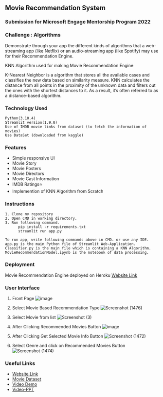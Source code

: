 
## Movie Recommendation System

### Submission for Microsoft Engage Mentorship Program 2022
### Challenge : Algorithms 

Demonstrate through your app the different kinds of algorithms that a 
web-streaming app (like Netflix) or an audio-streaming app (like 
Spotify) may use for their Recommendation Engine.

KNN Algorithm used for making Movie Recommendation Engine

K-Nearest Neighbor is a algorithm that stores all the available cases and 
classifies the new data based on similarity measure.
KNN calculates the distance from all points in the proximity of the unknown 
data and filters out the ones with the shortest distances to it. As a result, 
it’s often referred to as a distance-based algorithm.
 

### Technology Used 
```
Python(3.10.4)
Streamlit version(1.9.0)
Use of IMDB movie links from dataset (to fetch the information of movies)
Use DataSet (downloaded from kaggle)
```
### Features 

- Simple responsive UI
- Movie Story
- Movie Posters
- Movie Directors
- Movie Cast Information
- IMDB Ratings⭐
- Implemention of KNN Algorithm from Scratch

### Instructions
```
1. Clone my repository
2. Open CMD in working directory.
3. Run following command.
      pip install -r requirements.txt
      streamlit run app.py

To run app, write following commands above in CMD. or use any IDE.
app.py is the main Python file of Streamlit Web-Application.
Classifier.py is the main file which is containing a KNN Algorithm.
MovieRecommendationModel.ipynb is the notebook of data processing.

```
### Deployment

Movie Recommendation Engine deployed on Heroku
  [Website Link](https://movie-recommendation-engine-77.herokuapp.com/)


### User Interface

1. Front Page
![image](https://user-images.githubusercontent.com/92621125/170878338-f57a23a6-ecfd-4797-9fd5-7c5fa9af2b7e.png)

2. Select Movie Based Recommendation Type
 ![Screenshot (1476)](https://user-images.githubusercontent.com/92621125/170878318-5ebf6398-dd98-4ada-b5ad-a55bb6a24fc2.png)

3. Select Movie from list
![Screenshot (3)](https://user-images.githubusercontent.com/92621125/170877756-510deca8-5ef9-4830-b2a5-0846e45e5278.png)

4. After Clicking Recommended Movies Button
![image](https://user-images.githubusercontent.com/92621125/170877891-b98615fd-0d3e-42d9-846f-ed74d82ce608.png)

5. After Clicking Get Selected Movie Info Button
![Screenshot (1472)](https://user-images.githubusercontent.com/92621125/170877527-44be693b-e145-44d0-9139-ec58807a20d0.png)

6. Select Genre and click on Recommended Movies Button
![Screenshot (1474)](https://user-images.githubusercontent.com/92621125/170877534-311a5534-c306-4508-9128-a288c9e07df0.png)


### Useful Links

 - [Website Link](https://movie-recommendation-engine-77.herokuapp.com/)
 - [Movie Dataset](https://www.kaggle.com/datasets/carolzhangdc/imdb-5000-movie-dataset)
 - [Video Demo](https://youtu.be/Xp1cettcMS0)
 - [Video-PPT](https://docs.google.com/presentation/d/1_ble2lwoyn2HQcO_C4DPFqewSOGg5cs2/edit?usp=sharing&ouid=106289267834755181016&rtpof=true&sd=true)

